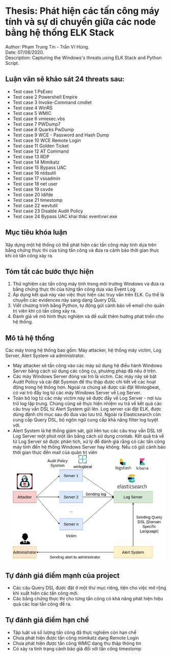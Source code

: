 # Thesis: Phát hiện các tấn công máy tính và sự di chuyển giữa các node bằng hệ thống ELK Stack
Author: Phạm Trung Tín - Trần Vĩ Hùng.</br>
Date: 07/08/2020.</br>
Description: Capturing the Windows's threats using ELK Stack and Python Script.

## Luận văn sẽ khảo sát 24 threats sau:
* Test case 1 PsExec
* Test case 2 Powershell Empire
* Test case 3 Invoke-Command cmdlet
* Test case 4 WinRS
* Test case 5 WMIC
* Test case 6 vmiexec.vbs
* Test case 7 PWDump7
* Test case 8 Quarks PwDump
* Test case 9 WCE - Password and Hash Dump
* Test case 10 WCE Remote Login
* Test case 11 Golden Ticket
* Test case 12 AT Command
* Test case 13 RDP
* Test case 14 Mimikatz
* Test case 15 Bypass UAC
* Test case 16 ntdsutil
* Test case 17 vssadmin
* Test case 18 net user
* Test case 19 csvde
* Test case 20 ldifde
* Test case 21 timestomp
* Test case 22 wevtutil
* Test case 23 Disable Audit Policy 
* Test case 24 Bypass UAC khai thác eventvwr.exe

## Mục tiêu khóa luận
Xây dựng một hệ thống có thể phát hiện các tấn công máy tính dựa trên bằng chứng thực thi của từng tấn công và đưa ra cảnh báo thời gian thực khi có tấn công xảy ra.

## Tóm tắt các bước thực hiện
1. Thử nghiệm các tấn công máy tính trong môi trường Windows và đưa ra bằng chứng thực thi của từng tấn công dựa vào Event Log
2. Áp dụng kết quả này vào việc thực hiện các truy vấn trên ELK. Cụ thể là chuyển các evidences này sang dạng Query DSL
3. Viết chương trình bằng Python, tự động gửi cảnh báo về email cho quản trị viên khi có tấn công xảy ra.
4. Đánh giá về mô hình thực nghiệm và đề xuất thêm hướng phát triển cho hệ thống.

## Mô tả hệ thống
Các máy trong hệ thống bao gồm: Máy attacker, hệ thống máy victim, Log Server, Alert System và administrator.
* Máy attacker sẽ tấn công vào các máy sử dụng hệ điều
hành Windows Server bằng cách sử dụng các công cụ, phương pháp đã nêu ở trên.
* Các máy Windows Server đóng vai trò là victim. Các máy này sẽ bật Audit Policy và cài đặt Sysmon để thu thập được chi tiết về các hoạt động trong hệ thống hơn. Ngoài ra chúng sẽ được cài đặt Winlogbeat, có vai trò đẩy log từ các máy Windows Server về Log Server.
* Toàn bộ log từ các máy victim này sẽ được đẩy về Log Server - nơi lưu trữ log tập trung. Chúng cũng sẽ thực hiện nhiệm vụ trả về kết quả các câu truy vấn DSL từ Alert System gửi lên. Log server cài đặt ELK, được dùng đánh chỉ mục sau đó đưa vào lưu trữ. Ngoài ra Elasticsearch còn cung cấp Query DSL, bộ ngôn ngữ cung cấp khả năng filter log tuyệt vời.
* Alert System là hệ thống giám sát, gửi liên tục các câu truy vấn DSL tới Log Server một phút một lần bằng cách sử dụng crontab. Kết quả trả về từ Log Server sẽ được phân tích, xử lý để đánh giá rằng có các tấn công máy tính đến hệ thống Windows Server hay không. Nếu có gửi cảnh báo thời gian thực đến mail của quản trị viên
![Mô tả thực nghiệm](./Images/mo-ta-thuc-nghiem.png)

## Tự đánh giá điểm mạnh của project
* Các câu Query DSL được đặt ở một thư mục riêng, tiện cho việc mở rộng khi xuất hiện các tấn công mới.
* Các bằng chứng thực thi cho từng tấn công có khả năng phát hiện hiệu quả các loại tấn công đề ra.

## Tự đánh giá điểm hạn chế
* Tập luật và số lượng tấn công đã thực nghiệm còn hạn chế
* Chưa phát hiện được tấn công mimikatz dạng Remote Login
* Chưa phát hiện được tấn công WMIC dạng thu thập thông tin
* Có xảy ra tình trạng cảnh báo giả đối với tấn công timestomp
